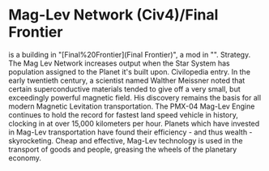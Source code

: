 # Mag-Lev Network (Civ4)/Final Frontier

 is a building in "[Final%20Frontier](Final Frontier)", a mod in "".
Strategy.
The Mag Lev Network increases output when the Star System has population assigned to the Planet it's built upon.
Civilopedia entry.
In the early twentieth century, a scientist named Walther Meissner noted that certain superconductive materials tended to give off a very small, but exceedingly powerful magnetic field. His discovery remains the basis for all modern Magnetic Levitation transportation. The PMX-04 Mag-Lev Engine continues to hold the record for fastest land speed vehicle in history, clocking in at over 15,000 kilometers per hour. Planets which have invested in Mag-Lev transportation have found their efficiency - and thus wealth - skyrocketing. Cheap and effective, Mag-Lev technology is used in the transport of goods and people, greasing the wheels of the planetary economy.